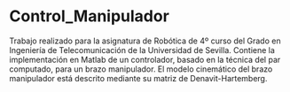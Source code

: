 # Control_Manipulador
Trabajo realizado para la asignatura de Robótica de 4º curso del Grado en Ingeniería de Telecomunicación de la Universidad de Sevilla. Contiene la implementación en Matlab de un controlador, basado en la técnica del par computado, para un brazo manipulador. El modelo cinemático del brazo manipulador está descrito mediante su matriz de Denavit-Hartemberg.
